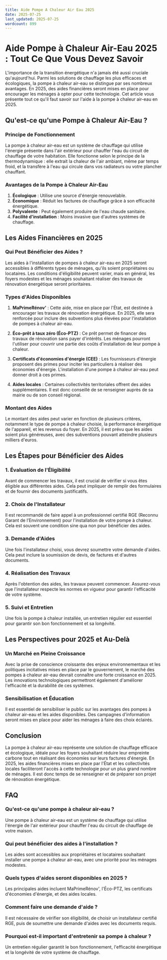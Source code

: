 ```yaml
---
title: Aide Pompe A Chaleur Air Eau 2025
date: 2025-07-25
last_updated: 2025-07-25
wordcount: 899
---
```


# Aide Pompe à Chaleur Air-Eau 2025 : Tout Ce Que Vous Devez Savoir

L'importance de la transition énergétique n'a jamais été aussi cruciale qu'aujourd'hui. Parmi les solutions de chauffage les plus efficaces et écologiques, la pompe à chaleur air-eau se distingue par ses nombreux avantages. En 2025, des aides financières seront mises en place pour encourager les ménages à opter pour cette technologie. Cet article vous présente tout ce qu'il faut savoir sur l'aide à la pompe à chaleur air-eau en 2025.

## Qu'est-ce qu'une Pompe à Chaleur Air-Eau ?

### Principe de Fonctionnement

La pompe à chaleur air-eau est un système de chauffage qui utilise l'énergie présente dans l'air extérieur pour chauffer l'eau du circuit de chauffage de votre habitation. Elle fonctionne selon le principe de la thermodynamique : elle extrait la chaleur de l'air ambiant, même par temps froid, et la transfère à l'eau qui circule dans vos radiateurs ou votre plancher chauffant.

### Avantages de la Pompe à Chaleur Air-Eau

1. **Écologique** : Utilise une source d'énergie renouvelable.
2. **Économique** : Réduit les factures de chauffage grâce à son efficacité énergétique.
3. **Polyvalente** : Peut également produire de l'eau chaude sanitaire.
4. **Facilité d'installation** : Moins invasive que d'autres systèmes de chauffage.

## Les Aides Financières en 2025

### Qui Peut Bénéficier des Aides ?

Les aides à l'installation de pompes à chaleur air-eau en 2025 seront accessibles à différents types de ménages, qu'ils soient propriétaires ou locataires. Les conditions d'éligibilité peuvent varier, mais en général, les foyers modestes et les ménages souhaitant réaliser des travaux de rénovation énergétique seront prioritaires.

### Types d'Aides Disponibles

1. **MaPrimeRénov'** : Cette aide, mise en place par l'État, est destinée à encourager les travaux de rénovation énergétique. En 2025, elle sera renforcée pour inclure des subventions plus élevées pour l'installation de pompes à chaleur air-eau.
  
2. **Éco-prêt à taux zéro (Éco-PTZ)** : Ce prêt permet de financer des travaux de rénovation sans payer d'intérêts. Les ménages pourront l'utiliser pour couvrir une partie des coûts d'installation de leur pompe à chaleur.

3. **Certificats d'économies d'énergie (CEE)** : Les fournisseurs d'énergie proposent des primes pour inciter les particuliers à réaliser des économies d'énergie. L'installation d'une pompe à chaleur air-eau peut donner droit à ces primes.

4. **Aides locales** : Certaines collectivités territoriales offrent des aides supplémentaires. Il est donc conseillé de se renseigner auprès de sa mairie ou de son conseil régional.

### Montant des Aides

Le montant des aides peut varier en fonction de plusieurs critères, notamment le type de pompe à chaleur choisie, la performance énergétique de l'appareil, et les revenus du foyer. En 2025, il est prévu que les aides soient plus généreuses, avec des subventions pouvant atteindre plusieurs milliers d'euros.

## Les Étapes pour Bénéficier des Aides

### 1. Évaluation de l'Éligibilité

Avant de commencer les travaux, il est crucial de vérifier si vous êtes éligible aux différentes aides. Cela peut impliquer de remplir des formulaires et de fournir des documents justificatifs.

### 2. Choix de l'Installateur

Il est recommandé de faire appel à un professionnel certifié RGE (Reconnu Garant de l’Environnement) pour l'installation de votre pompe à chaleur. Cela est souvent une condition sine qua non pour bénéficier des aides.

### 3. Demande d'Aides

Une fois l'installateur choisi, vous devrez soumettre votre demande d'aides. Cela peut inclure la soumission de devis, de factures et d'autres documents.

### 4. Réalisation des Travaux

Après l'obtention des aides, les travaux peuvent commencer. Assurez-vous que l'installateur respecte les normes en vigueur pour garantir l'efficacité de votre système.

### 5. Suivi et Entretien

Une fois la pompe à chaleur installée, un entretien régulier est essentiel pour garantir son bon fonctionnement et sa longévité.

## Les Perspectives pour 2025 et Au-Delà

### Un Marché en Pleine Croissance

Avec la prise de conscience croissante des enjeux environnementaux et les politiques incitatives mises en place par le gouvernement, le marché des pompes à chaleur air-eau devrait connaître une forte croissance en 2025. Les innovations technologiques permettront également d'améliorer l'efficacité et la durabilité de ces systèmes.

### Sensibilisation et Éducation

Il est essentiel de sensibiliser le public sur les avantages des pompes à chaleur air-eau et les aides disponibles. Des campagnes d'information seront mises en place pour aider les ménages à faire des choix éclairés.

## Conclusion

La pompe à chaleur air-eau représente une solution de chauffage efficace et écologique, idéale pour les foyers souhaitant réduire leur empreinte carbone tout en réalisant des économies sur leurs factures d'énergie. En 2025, les aides financières mises en place par l'État et les collectivités locales faciliteront l'accès à cette technologie pour un plus grand nombre de ménages. Il est donc temps de se renseigner et de préparer son projet de rénovation énergétique.

## FAQ

### Qu'est-ce qu'une pompe à chaleur air-eau ?

Une pompe à chaleur air-eau est un système de chauffage qui utilise l'énergie de l'air extérieur pour chauffer l'eau du circuit de chauffage de votre maison.

### Qui peut bénéficier des aides à l'installation ?

Les aides sont accessibles aux propriétaires et locataires souhaitant installer une pompe à chaleur air-eau, avec une priorité pour les ménages modestes.

### Quels types d'aides seront disponibles en 2025 ?

Les principales aides incluent MaPrimeRénov', l'Éco-PTZ, les certificats d'économies d'énergie, et des aides locales.

### Comment faire une demande d'aide ?

Il est nécessaire de vérifier son éligibilité, de choisir un installateur certifié RGE, puis de soumettre une demande d'aides avec les documents requis.

### Pourquoi est-il important d'entretenir sa pompe à chaleur ?

Un entretien régulier garantit le bon fonctionnement, l'efficacité énergétique et la longévité de votre système de chauffage.
